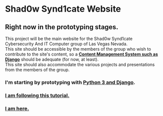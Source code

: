 # Shad0w Synd1cate Website

## Right now in the prototyping stages.

This project will be the main website for the Shad0w Synd1cate Cybersecurity And IT Computer group of Las Vegas Nevada.  
This site should be accessible by the members of the group who wish to contribute to the site's content, so a **[Content Management System such as Django](https://www.django-cms.org/en/)** should be adequate (for now, at least).  
This site should also accommodate the various projects and presentations from the members of the group.

###  I'm starting by prototyping with [Python 3 and Django](https://github.com/divio/django-cms).

### [I am following this tutorial.](http://support.divio.com/academy/basic-how-to-build-a-website-and-blog-with-django-cms-60-minutes/3-adding-a-few-pages)

### [I am here.](http://support.divio.com/academy/basic-how-to-build-a-website-and-blog-with-django-cms-60-minutes/5-building-our-first-template)
